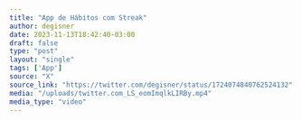 ```yaml
---
title: "App de Hábitos com Streak"
author: degisner
date: 2023-11-13T18:42:40-03:00
draft: false
type: "post"
layout: "single"
tags: ['App']
source: "X"
source_link: "https://twitter.com/degisner/status/1724074840762524132"
media: "/uploads/twitter.com_LS_eomImqlkLIRBy.mp4"
media_type: "video"
---
```


